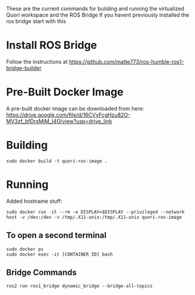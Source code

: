 These are the current commands for building and running the virtualized Quori workspace and the ROS Bridge
If you havent previously installed the ros bridge start with this 


# Install ROS Bridge 
Follow the instructions at https://github.com/matte773/ros-humble-ros1-bridge-builder


# Pre-Built Docker Image
A pre-built docker image can be downloaded from here:
https://drive.google.com/file/d/16CVyFcgHzu82O-MV3zf_bfDrsMiM_I4O/view?usp=drive_link


# Building
```
sudo docker build -t quori-ros-image .
```


# Running

Added hostname stuff:
```
sudo docker run -it --rm -e DISPLAY=$DISPLAY --privileged --network host -v /dev:/dev -v /tmp/.X11-unix:/tmp/.X11-unix quori-ros-image
```


## To open a second terminal
```
sudo docker ps
sudo docker exec -it [CONTAINER ID] bash 
```


## Bridge Commands
```
ros2 run ros1_bridge dynamic_bridge --bridge-all-topics
```

